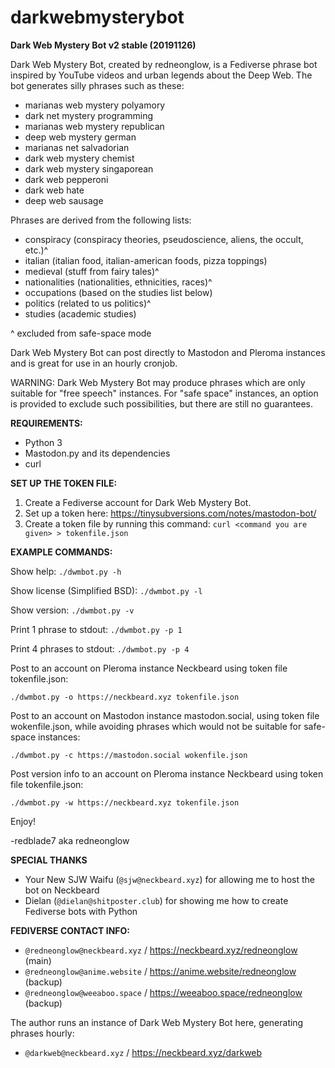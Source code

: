 # darkwebmysterybot

**Dark Web Mystery Bot v2 stable (20191126)**

Dark Web Mystery Bot, created by redneonglow, is a Fediverse phrase bot inspired by YouTube videos and urban legends about the Deep Web. The bot generates silly phrases such as these:

* marianas web mystery polyamory
* dark net mystery programming
* marianas web mystery republican
* deep web mystery german
* marianas net salvadorian
* dark web mystery chemist
* dark web mystery singaporean
* dark web pepperoni
* dark web hate
* deep web sausage

Phrases are derived from the following lists:

* conspiracy (conspiracy theories, pseudoscience, aliens, the occult, etc.)^
* italian (italian food, italian-american foods, pizza toppings)
* medieval (stuff from fairy tales)^
* nationalities (nationalities, ethnicities, races)^
* occupations (based on the studies list below)
* politics (related to us politics)^
* studies (academic studies)

^ excluded from safe-space mode

Dark Web Mystery Bot can post directly to Mastodon and Pleroma instances and is great for use in an hourly cronjob.

WARNING: Dark Web Mystery Bot may produce phrases which are only suitable for "free speech" instances. For "safe space" instances, an option is provided to exclude such possibilities, but there are still no guarantees.

**REQUIREMENTS:**

* Python 3
* Mastodon.py and its dependencies
* curl

**SET UP THE TOKEN FILE:**

1. Create a Fediverse account for Dark Web Mystery Bot.
2. Set up a token here: https://tinysubversions.com/notes/mastodon-bot/
3. Create a token file by running this command:
   `curl <command you are given> > tokenfile.json`

**EXAMPLE COMMANDS:**

Show help: `./dwmbot.py -h`

Show license (Simplified BSD): `./dwmbot.py -l`

Show version: `./dwmbot.py -v`

Print 1 phrase to stdout: `./dwmbot.py -p 1`

Print 4 phrases to stdout: `./dwmbot.py -p 4`

Post to an account on Pleroma instance Neckbeard using token file tokenfile.json:

`./dwmbot.py -o https://neckbeard.xyz tokenfile.json`

Post to an account on Mastodon instance mastodon.social, using token file wokenfile.json, while avoiding phrases which would not be suitable for safe-space instances:

`./dwmbot.py -c https://mastodon.social wokenfile.json`

Post version info to an account on Pleroma instance Neckbeard using token file tokenfile.json:

`./dwmbot.py -w https://neckbeard.xyz tokenfile.json`

Enjoy!

-redblade7 aka redneonglow

**SPECIAL THANKS**

* Your New SJW Waifu (`@sjw@neckbeard.xyz`) for allowing me to host the bot on Neckbeard
* Dielan (`@dielan@shitposter.club`) for showing me how to create Fediverse bots with Python

**FEDIVERSE CONTACT INFO:**

* `@redneonglow@neckbeard.xyz` / https://neckbeard.xyz/redneonglow (main)
* `@redneonglow@anime.website` / https://anime.website/redneonglow (backup)
* `@redneonglow@weeaboo.space` / https://weeaboo.space/redneonglow (backup)

The author runs an instance of Dark Web Mystery Bot here, generating phrases hourly:

* `@darkweb@neckbeard.xyz` / https://neckbeard.xyz/darkweb
